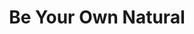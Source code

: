 ---
pid: MP148
title: Be Your Own Natural
location_transcription: 
zipcode: '19131'
outside_phl: 
neighborhood: Wynnefield
age: '28'
age_range: 20-29
instagram: 
image_file_name: MP_148.jpg
proposal_transcription: |-
  Face your fear
  Your fears stop you ... not your cash value
  Don't run away
  Fight for what is right
topic: Uplifting
topic_summary: '0'
type: Other No Form
keywords_other: fears
credit: 'Kymira Rollins #R''ROOTZ'
image_labels: 
twitter: 
facebook: 
permalink: "/monuments/mp148/"
layout: item-page
---